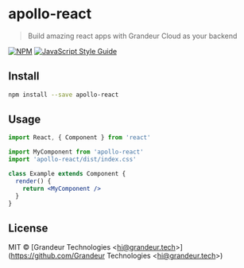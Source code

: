 # apollo-react

> Build amazing react apps with Grandeur Cloud as your backend

[![NPM](https://img.shields.io/npm/v/apollo-react.svg)](https://www.npmjs.com/package/apollo-react) [![JavaScript Style Guide](https://img.shields.io/badge/code_style-standard-brightgreen.svg)](https://standardjs.com)

## Install

```bash
npm install --save apollo-react
```

## Usage

```jsx
import React, { Component } from 'react'

import MyComponent from 'apollo-react'
import 'apollo-react/dist/index.css'

class Example extends Component {
  render() {
    return <MyComponent />
  }
}
```

## License

MIT © [Grandeur Technologies &lt;hi@grandeur.tech&gt;](https://github.com/Grandeur Technologies &lt;hi@grandeur.tech&gt;)
